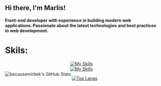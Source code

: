 ## Hi there, I'm Marlis!
#### Front-end developer with experience in building modern web applications. Passionate about the latest technologies and best practices in web development.

# Skils:
<div style="display: flex; justify-content: center; width=100%">
    <a href="https://skillicons.dev">
        <img src="https://skillicons.dev/icons?i=html,css,sass,tailwind,mui" alt="My Skills">
    </a>
</div>
<div  style="display: flex; justify-content: center;">
    <a href="https://skillicons.dev">
        <img src="https://skillicons.dev/icons?i=js,ts,react,redux,nextjs,firebase,nodejs,instagram" alt="My Skills">
    </a>
</div>


<img align="left" alt="becausemirbek's GitHub Stats" src="https://github-readme-stats.vercel.app/api?username=becausemirbek&show_icons=true&hide_border=true" />

[![Top Langs](https://github-readme-stats.vercel.app/api/top-langs/?username=becausemirbek&layout=compact)](https://github.com/anuraghazra/github-readme-stats)

